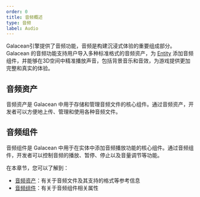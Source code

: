```yaml
---
order: 0
title: 音频概述
type: 音频
label: Audio
---
```


Galacean引擎提供了音频功能，音频是构建沉浸式体验的重要组成部分。Galacean 的音频功能支持用户导入多种标准格式的音频资产，为 [Entity](/docs/core/entity) 添加音频组件，并能够在3D空间中精准播放声音，包括背景音乐和音效，为游戏提供更加完整和真实的体验。


## 音频资产

音频资产是 Galacean 中用于存储和管理音频文件的核心组件。通过音频资产，开发者可以方便地上传、管理和使用各种音频文件。

## 音频组件

音频组件是 Galacean 中用于在实体中添加音频播放功能的核心组件。通过音频组件，开发者可以控制音频的播放、暂停、停止以及音量调节等功能。

在本章节，您可以了解到：

-  [音频资产](/docs/audio/assets/)：有关于音频文件及其支持的格式等参考信息
-  [音频组件](/docs/audio/component/)：有关于音频组件相关属性